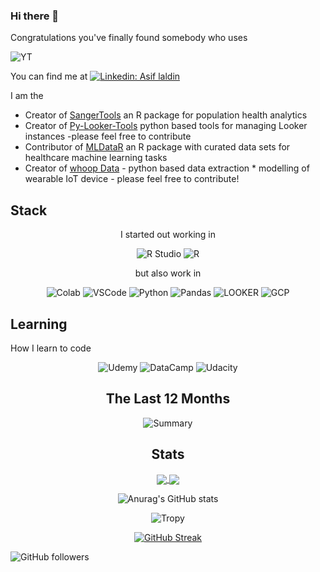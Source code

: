 ### Hi there 👋
Congratulations you've finally found somebody who uses



![YT](https://img.shields.io/badge/YouTube_Music-FF0000?style=for-the-badge&logo=youtube-music&logoColor=white)
<!--
**ald0405/ald0405** is a ✨ _special_ ✨ repository because its `README.md` (this file) appears on your GitHub profile.



Here are some ideas to get you started:

- 🔭 I’m currently working on ...
- 🌱 I’m currently learning ...
- 👯 I’m looking to collaborate on ...
- 🤔 I’m looking for help with ...
- 💬 Ask me about ...
- 📫 How to reach me: ...
- 😄 Pronouns: ...
- ⚡ Fun fact: ...
-->


You can find me at [![Linkedin: Asif laldin](https://img.shields.io/badge/-Asif_Laldin-blue?style=flat-square&logo=Linkedin&logoColor=white&link=https://www.linkedin.com/in/asiflaldin/)](https://www.linkedin.com/in/asiflaldin/)

I am the 
* Creator of [SangerTools](https://github.com/ald0405/SangerTools) an R package for population health analytics 
* Creator of [Py-Looker-Tools](https://github.com/ald0405/py-looker-tools) python based tools for managing Looker instances -please feel free to contribute
* Contributor of [MLDataR](https://github.com/ald0405/MLDataR) an R package with curated data sets for healthcare machine learning tasks
* Creator of [whoop Data](https://github.com/ald0405/whoop-data) - python based data extraction * modelling of wearable IoT device - please feel free to contribute!

## Stack
<div id="badges" align="center">

I started out working in 

![R Studio](https://img.shields.io/badge/RStudio-75AADB?style=for-the-badge&logo=RStudio&logoColor=white)
![R](https://img.shields.io/badge/R-276DC3?style=for-the-badge&logo=r&logoColor=white)


but also work in 

![Colab](https://img.shields.io/badge/Colab-F9AB00?style=for-the-badge&logo=googlecolab&color=525252)
![VSCode](https://img.shields.io/badge/VSCode-0078d7?style=for-the-badge&logo=visual%20studio%20code&logoColor=white)
![Python](https://img.shields.io/badge/Python-4B8BBE?style=for-the-badge&logo=python&logoColor=white)
![Pandas](https://img.shields.io/badge/Pandas-1e0d36?style=for-the-badge&logo=pandas&logoColor=white)
![LOOKER](https://img.shields.io/badge/Looker-4285F4?logo=looker&logoColor=fff&style=plastic)
![GCP](https://img.shields.io/badge/Google%20Cloud-4285F4?logo=googlecloud&logoColor=fff&style=for-the-badge)

 </div>

## Learning 

How I learn to code 
<div id="badges" align="center">
  
![Udemy](https://img.shields.io/badge/Udemy-A020F0?style=for-the-badge&logo=Udemy&logoColor=white)
![DataCamp](https://img.shields.io/badge/Datacamp-05192D?style=for-the-badge&logo=datacamp&logoColor=65FF8F)
![Udacity](https://img.shields.io/badge/Udacity-02B3E4?style=for-the-badge&logo=udacity&logoColor=#5FCFEE)

</div>


<div id="stats" align="center">

  
  
## The Last 12 Months
![Summary](https://github-profile-summary-cards.vercel.app/api/cards/profile-details?username=ald0405&theme=dracula)




## Stats



<a href="https://github.com/anuraghazra/github-readme-stats">
  <img align="center" src="https://github-readme-stats.vercel.app/api?username=ald0405&theme=dracula&show_icons=true&include_all_commits=true&hide_border=true&count_private=true&hide_title=true&hide_rank=true&icon_color=#00CCFF&title_color=#00CCFF&card_width=100" />
</a>
<a href="https://github.com/anuraghazra/github-readme-stats">
  <img align="center" src="https://github-readme-stats.vercel.app/api/top-langs/?username=ald0405&layout=compact&langs_count=10&theme=dracula&hide_title=true&hide_border=false&icon_color=#00CCFF&title_color=#00CCFF" />
</a>
  



<!--Themes: dark, radical, merko, gruvbox, tokyonight, onedark, cobalt, synthwave, highcontrast, dracula -->
  
![Anurag's GitHub stats](https://github-readme-stats.vercel.app/api?username=ald0405&show_icons=true&theme=dracula&title_color='#6272a4')

<!--[![Top Langs](https://github-readme-stats.vercel.app/api/top-langs/?username=anuraghazra&langs_count=8)](https://github.com/anuraghazra/github-readme-stats)-->
<!--[![Top Langs](https://github-readme-stats.vercel.app/api/top-langs/?username=anuraghazra&hide=javascript,html)](https://github.com/anuraghazra/github-readme-stats) -->

<!-- [![Top Langs](https://github-readme-stats.vercel.app/api/top-langs/?username=ald0405&theme=dracula&title_color='#6272a4')](https://github.com/anuraghazra/github-readme-stats) -->

![Tropy](https://github-profile-trophy.vercel.app/?username=ald0405&theme=dracula)


[![GitHub Streak](https://streak-stats.demolab.com?user=ald0405&theme=dracula)](https://git.io/streak-stats)


 </div>



![GitHub followers](https://img.shields.io/github/followers/ald0405?label=Follow&style=social)






